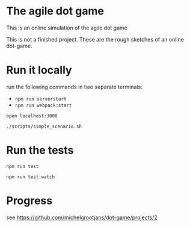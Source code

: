 # The agile dot game
This is an online simulation of the agile dot game

This is not a finished project. These are the rough sketches of an online dot-game.

# Run it locally
run the following commands in two separate terminals:
 - `npm run serverstart`
 - `npm run webpack:start`

`open localhost:3000`

`./scripts/simple_scenario.sh`

# Run the tests
`npm run test`

`npm run test:watch`

# Progress
see https://github.com/michelgrootjans/dot-game/projects/2
